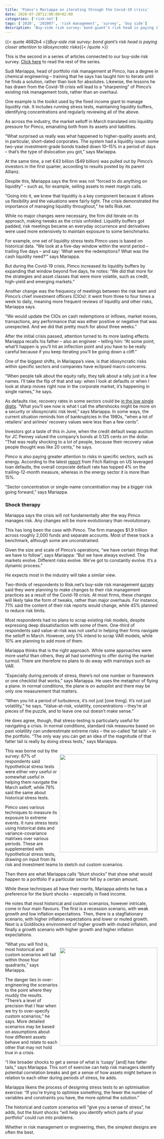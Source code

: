 ```yaml
---
title: 'Pimco’s Mariappa on iterating through the Covid-19 crisis'
date: 2020-07-28T12:00:00+02:00
categories: ['risk-net']
tags: ['2020', '202007', 'risk management', 'survey', 'buy side']
description: 'Buy-side risk survey: bond giant’s risk head is paying closer attention to idiosyncratic risks'
---
```


{{< quote 4682b4 >}}_Buy-side risk survey: bond giant’s risk head is paying closer attention to idiosyncratic risks_{{< /quote >}}

This is the second in a series of articles connected to our buy-side risk survey. [Click here](https://www.risk.net/topics/buy-side-risk-survey-2020) to read the rest of the series.

Sudi Mariappa, head of portfolio risk management at Pimco, has a degree in chemical engineering – training that he says has taught him to iterate until he finds a solution, rather than look for absolutes. Likewise, the lessons he has drawn from the Covid-19 crisis will lead to a “sharpening” of Pimco’s existing risk management tools, rather than an overhaul.

One example is the toolkit used by the fixed income giant to manage liquidity risk. It includes running stress tests, maintaining liquidity buffers, identifying concentrations and regularly reviewing all of the above.

As across the industry, the market selloff in March translated into liquidity pressure for Pimco, emanating both from its assets and liabilities.

“What surprised us really was what happened to higher-quality assets and, in particular, short-dated corporates. The system had a liquidity issue: some two-year investment-grade bonds traded down 10–15% in a period of days – that’s the type of dislocation you got,” says Mariappa.

At the same time, a net €43 billion ($49 billion) was pulled out by Pimco’s investors in the first quarter, according to results posted by its parent Allianz.

Despite this, Mariappa says the firm was not “forced to do anything on liquidity” – such as, for example, selling assets to meet margin calls.

“Going into it, we knew that liquidity is a key component because it allows us flexibility and the valuations were fairly tight. The crisis demonstrated the importance of managing liquidity throughout,” he tells Risk.net.

While no major changes were necessary, the firm did iterate on its approach, making tweaks as the crisis unfolded. Liquidity buffers got padded, risk meetings became an everyday occurrence and derivatives were used more extensively to maintain exposure to some benchmarks.

For example, one set of liquidity stress tests Pimco uses is based on historical data. “We look at a five-day window within the worst period – trailing five days – and say: ‘What were the redemptions? What was the cash liquidity need?’” says Mariappa.

But during the Covid-19 crisis, Pimco increased its liquidity buffers by expanding that window beyond five days, he notes: “We did that more for the strategies and asset classes that were more volatile, such as credit, high-yield and emerging markets.”

Another change was the frequency of meetings between the risk team and Pimco’s chief investment officers (CIOs): it went from three to four times a week to daily, meaning more frequent reviews of liquidity and other risks, Mariappa says.

“We would update the CIOs on cash redemptions or inflows, market moves, transactions, any performance that was either positive or negative that was unexpected. And we did that pretty much for about three weeks.”

After the initial crisis passed, attention turned to its more lasting effects. Mariappa recalls his father – also an engineer – telling him: “At some point, what’ll happen is you’ll hit an inflection point and you have to be really careful because if you keep iterating you’ll be going down a cliff.”

One of the biggest shifts, in Mariappa’s view, is that idiosyncratic risks within specific sectors and companies have eclipsed macro concerns.

“When people talk about the equity rally, they talk about a rally just in a few names. I’ll take the flip of that and say: when I look at defaults or when I look at sharp moves right now in the corporate market, it’s happening in single names,” he says.

As defaults rise, recovery rates in some sectors could be [in the low single digits](https://www.risk.net/investing/derivatives/7563341/recent-defaults-lead-to-record-credit-derivatives-payouts). “What you’ll see now is what I call the aftershocks might be more on a security or idiosyncratic risk level,” says Mariappa. In some ways, the current situation reminds him of bankruptcies in the 1980s, “when a lot of retailers’ and airlines’ recovery values were less than a few cents”.

Investors got a taste of this in June, when the credit default swap auction for JC Penney valued the company’s bonds at 0.125 cents on the dollar. “That was really shocking to a lot of people, because their recovery value people thought was like 20 cents,” he says.

Pimco is also paying greater attention to risks in specific sectors, such as energy. According to the latest [report](https://www.fitchratings.com/research/corporate-finance/fitch-us-leveraged-loan-default-insight-ttm-institutional-loan-default-rate-tops-4-highest-since-may-2010-22-07-2020) from Fitch Ratings on US leveraged loan defaults, the overall corporate default rate has topped 4% on the trailing-12-month measure, whereas in the energy sector it is more than 15%.

“Sector concentration or single-name concentration may be a bigger risk going forward,” says Mariappa.

### Shock therapy

Mariappa says the crisis will not fundamentally alter the way Pimco manages risk. Any changes will be more evolutionary than revolutionary.

This has long been the case with Pimco. The firm manages $1.9 trillion across roughly 2,000 funds and separate accounts. Most of these track a benchmark, although some are unconstrained.

Given the size and scale of Pimco’s operations, “we have certain things that we have to follow”, says Mariappa: “But we have always evolved. The markets evolve. Different risks evolve. We’ve got to constantly evolve. It’s a dynamic process.”

He expects most in the industry will take a similar view.

Two-thirds of respondents to Risk.net’s buy-side risk management [survey](https://www.risk.net/investing/7658331/before-and-after-the-covid-19-storm-buy-side-risk-survey) said they were planning to make changes to their risk management practices as a result of the Covid-19 crisis. At most firms, these changes will likely take the form of tweaks, rather than major overhauls. For instance, 71% said the content of their risk reports would change, while 45% planned to reduce risk limits.

Most respondents had no plans to scrap existing risk models, despite expressing deep dissatisfaction with some of them. One-third of respondents said value-at-risk was not useful in helping their firms navigate the selloff in March. However, only 5% intend to scrap VAR models, while 10% are planning to add more of them.

Mariappa thinks that is the right approach. While some approaches were more useful than others, they all had something to offer during the market turmoil. There are therefore no plans to do away with mainstays such as VAR.

“Especially during periods of stress, there’s not one number or framework or one checklist that works,” says Mariappa. He uses the metaphor of flying a plane. In normal conditions, the plane is on autopilot and there may be only one measurement that matters.

“When you hit a period of turbulence, it’s not just [one thing]. It’s not just volatility,” he says. “Value-at-risk, volatility, concentrations – they’re all pieces of the puzzle, and to leave one out doesn’t make sense.”

He does agree, though, that stress-testing is particularly useful for navigating a crisis. In normal conditions, standard risk measures based on past volatility can underestimate extreme risks – the so-called ‘fat tails’ – in the portfolio. “The only way you can get an idea of the magnitude of that fatter tail is really by doing stress tests,” says Mariappa.

<img style="float:right; margin-left:5px; margin-right:5px; margin-top:20px; margin-bottom:20px; width:320px;" src="/img/pimco1.png"></img>

This was borne out by the survey: 87% of respondents said hypothetical stress tests were either very useful or somewhat useful in helping them navigate the March selloff, while 79% said the same about historical stress tests.

Pimco uses various techniques to measure its exposure to extreme events. It runs stress tests using historical data and variance-covariance matrixes over various periods. These are supplemented with hypothetical stress tests, drawing on input from its risk and investment teams to sketch out custom scenarios.

Then there are what Mariappa calls “blunt shocks” that show what would happen to a portfolio if a particular sector fell by a certain amount.

While these techniques all have their merits, Mariappa admits he has a preference for the blunt shocks – especially in fixed income.

He notes that most historical and custom scenarios, however intricate, come in four main flavours. The first is a recession scenario, with weak growth and low inflation expectations. Then, there is a stagflationary scenario, with higher inflation expectations and lower or muted growth. Next is a Goldilocks environment of higher growth with muted inflation, and finally a growth scenario with higher growth and higher inflation expectations.

<img style="float:right; margin-left:5px; margin-right:5px; margin-top:20px; margin-bottom:20px; width:320px;" src="/img/pimco2.png"></img>

“What you will find is, most historical and custom scenarios will fall within those four quadrants,” says Mariappa.

The danger lies in over-engineering the scenarios to the point where they muddy the results. “There’s a level of precision that I fear when we try to over-specify custom scenarios,” he says. More detailed scenarios may be based on assumptions about how different assets behave and relate to each other that may not hold true in a crisis.

“I like broader shocks to get a sense of what is ‘cuspy’ [and] has fatter tails,” says Mariappa. This sort of exercise can help risk managers identify potential correlation breaks and get a sense of how assets might behave in relation to each other during periods of stress, he adds.

Mariappa likens the process of designing stress tests to an optimisation exercise: “If you’re trying to optimise something, the fewer the number of variables and constraints you have, the more optimal the solution.”

The historical and custom scenarios will “give you a sense of stress”, he adds, but the blunt shocks “will help you identify which parts of your portfolio” could run into problems.

Whether in risk management or engineering, then, the simplest designs are often the best.

